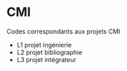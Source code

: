 # CMI

Codes correspondants aux projets CMI

- L1 projet ingénierie
- L2 projet bibliographie
- L3 projet intégrateur
